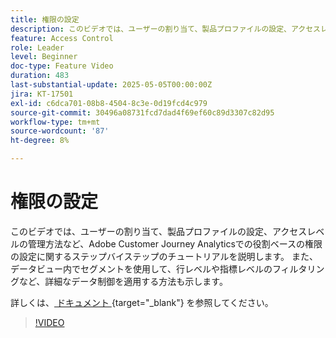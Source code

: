 ```yaml
---
title: 権限の設定
description: このビデオでは、ユーザーの割り当て、製品プロファイルの設定、アクセスレベルの管理方法など、Adobe Customer Journey Analyticsでの役割ベースの権限の設定に関するステップバイステップのチュートリアルを説明します。
feature: Access Control
role: Leader
level: Beginner
doc-type: Feature Video
duration: 483
last-substantial-update: 2025-05-05T00:00:00Z
jira: KT-17501
exl-id: c6dca701-08b8-4504-8c3e-0d19fcd4c979
source-git-commit: 30496a08731fcd7dad4f69ef60c89d3307c82d95
workflow-type: tm+mt
source-wordcount: '87'
ht-degree: 8%

---
```


# 権限の設定

このビデオでは、ユーザーの割り当て、製品プロファイルの設定、アクセスレベルの管理方法など、Adobe Customer Journey Analyticsでの役割ベースの権限の設定に関するステップバイステップのチュートリアルを説明します。 また、データビュー内でセグメントを使用して、行レベルや指標レベルのフィルタリングなど、詳細なデータ制御を適用する方法も示します。

詳しくは、[ ドキュメント ](https://experienceleague.adobe.com/ja/docs/analytics-platform/using/technotes/access-control){target="_blank"} を参照してください。

>[!VIDEO](https://video.tv.adobe.com/v/3463383/?learn=on)
